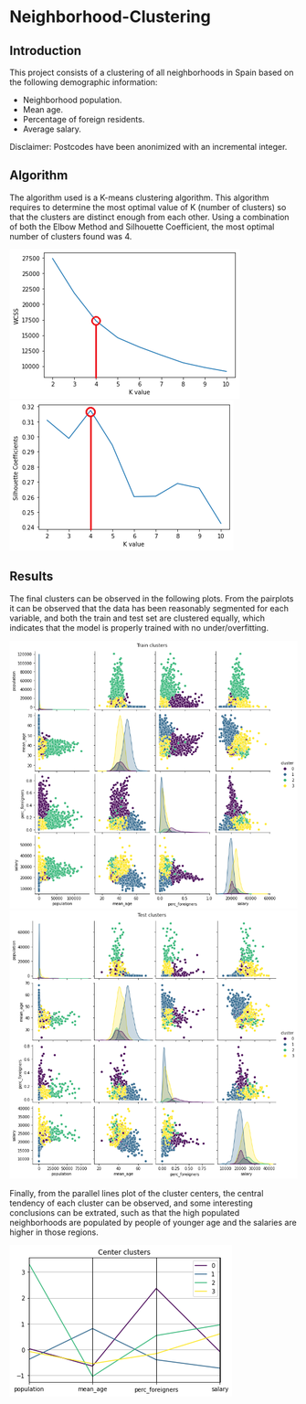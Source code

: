 # Neighborhood-Clustering

## Introduction
This project consists of a clustering of all neighborhoods in Spain based on the following demographic information:

* Neighborhood population.
* Mean age.
* Percentage of foreign residents.
* Average salary.

Disclaimer: Postcodes have been anonimized with an incremental integer.

## Algorithm
The algorithm used is a K-means clustering algorithm. This algorithm requires to determine the most optimal value of K (number of clusters) so that the clusters are distinct enough from each other. Using a combination of both the Elbow Method and Silhouette Coefficient, the most optimal number of clusters found was 4.

![alt_text](https://github.com/ygbuil/Neighborhood-Clustering/blob/master/images/elbow_method.png)   ![alt_text](https://github.com/ygbuil/Neighborhood-Clustering/blob/master/images/silhouette_coefficients.png)

## Results
The final clusters can be observed in the following plots. From the pairplots it can be observed that the data has been reasonably segmented for each variable, and both the train and test set are clustered equally, which indicates that the model is properly trained with no under/overfitting.

![alt_text](https://github.com/ygbuil/Neighborhood-Clustering/blob/master/images/train_clusters.png)
![alt_text](https://github.com/ygbuil/Neighborhood-Clustering/blob/master/images/test_clusters.png)

Finally, from the parallel lines plot of the cluster centers, the central tendency of each cluster can be observed, and some interesting conclusions can be extrated, such as that the high populated neighborhoods are populated by people of younger age and the salaries are higher in those regions.

![alt_text](https://github.com/ygbuil/Neighborhood-Clustering/blob/master/images/center_clusters.png)